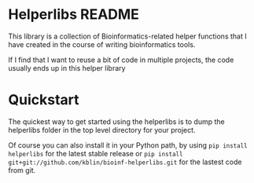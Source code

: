 Helperlibs README
=================

This library is a collection of Bioinformatics-related helper functions
that I have created in the course of writing bioinformatics tools.

If I find that I want to reuse a bit of code in multiple projects, the code
usually ends up in this helper library


Quickstart
==========

The quickest way to get started using the helperlibs is to dump the helperlibs
folder in the top level directory for your project.

Of course you can also install it in your Python path, by using
`pip install helperlibs` for the latest stable release or
`pip install git+git://github.com/kblin/bioinf-helperlibs.git` for the lastest
code from git.
